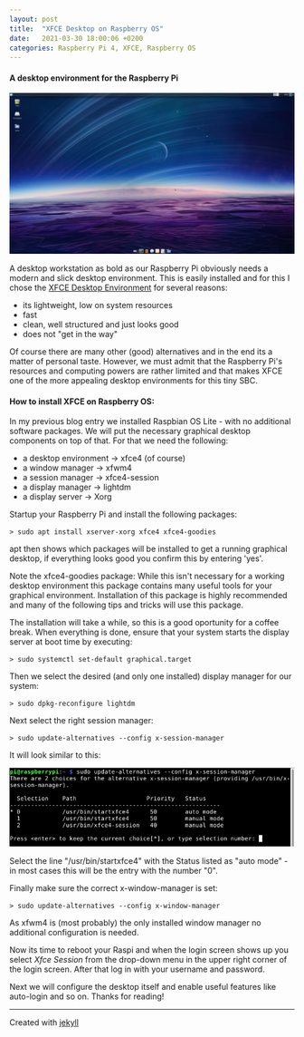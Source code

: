 ```yaml
---
layout: post
title:  "XFCE Desktop on Raspberry OS"
date:   2021-03-30 18:00:06 +0200
categories: Raspberry Pi 4, XFCE, Raspberry OS
---
```

#### A desktop environment for the Raspberry Pi

![xfce desktop image](/images/desktop.png)

A desktop workstation as bold as our Raspberry Pi obviously needs a modern and slick desktop environment.
This is easily installed and for this I chose the [XFCE Desktop Environment][xfce.org] for several reasons:

* its lightweight, low on system resources
* fast
* clean, well structured and just looks good
* does not "get in the way"

Of course there are many other (good) alternatives and in the end its a matter of personal taste. However, we must admit that the Raspberry Pi's resources and computing powers are rather limited and that makes XFCE one of the more appealing desktop environments for this tiny SBC. 

#### How to install XFCE on Raspberry OS:

In my previous blog entry we installed Raspbian OS Lite - with no additional software packages. We will put 
the necessary graphical desktop components on top of that. For that we need the following:

* a desktop environment -\> xfce4 (of course)
* a window manager -\> xfwm4
* a session manager -\> xfce4-session
* a display manager -\> lightdm
* a display server -\> Xorg

Startup your Raspberry Pi and install the following packages:

~~~
> sudo apt install xserver-xorg xfce4 xfce4-goodies
~~~

apt then shows which packages will be installed to get a running graphical desktop, if everything looks good you confirm this by entering 'yes'.

Note the xfce4-goodies package: While this isn't necessary for a working desktop environment this package contains many useful tools for your graphical environment. Installation of this package is highly recommended and many of the following tips and tricks will use this package.

The installation will take a while, so this is a good oportunity for a coffee break.
When everything is done, ensure that your system starts the display server at boot time by executing:

    > sudo systemctl set-default graphical.target

Then we select the desired (and only one installed) display manager for our system:

    > sudo dpkg-reconfigure lightdm

Next select the right session manager:

    > sudo update-alternatives --config x-session-manager

It will look similar to this:

![raspberry image](/images/session_manager.png)

Select the line "/usr/bin/startxfce4" with the Status listed as "auto mode" - in most cases this will be the entry with the number "0".

Finally make sure the correct x-window-manager is set:

    > sudo update-alternatives --config x-window-manager

As xfwm4 is (most probably) the only installed window manager no additional configuration is needed.

Now its time to reboot your Raspi and when the login screen shows up you select _Xfce Session_ from the drop-down menu in the upper right corner of the login screen. After that log in with your username and password.

Next we will configure the desktop itself and enable useful features like auto-login and so on.
Thanks for reading!

---

Created with [jekyll][jekyll-link]

[xfce.org]: https://www.xfce.org/
[jekyll-link]: https://jekyllrb.com/
